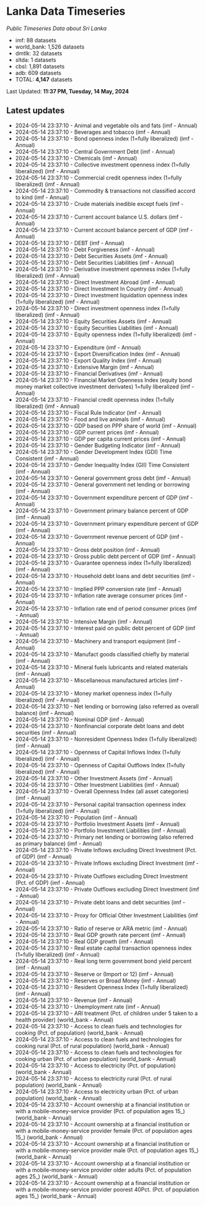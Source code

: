 # Lanka Data Timeseries
*Public Timeseries Data about Sri Lanka*

* imf: 88 datasets
* world_bank: 1,526 datasets
* dmtlk: 32 datasets
* sltda: 1 datasets
* cbsl: 1,891 datasets
* adb: 609 datasets
* TOTAL: **4,147** datasets

Last Updated: **11:37 PM, Tuesday, 14 May, 2024**

## Latest updates

* 2024-05-14 23:37:10 - Animal and vegetable oils and fats (imf - Annual)
* 2024-05-14 23:37:10 - Beverages and tobacco (imf - Annual)
* 2024-05-14 23:37:10 - Bond openness index (1=fully liberalized) (imf - Annual)
* 2024-05-14 23:37:10 - Central Government Debt (imf - Annual)
* 2024-05-14 23:37:10 - Chemicals (imf - Annual)
* 2024-05-14 23:37:10 - Collective investment openness index (1=fully liberalized) (imf - Annual)
* 2024-05-14 23:37:10 - Commercial credit openness index (1=fully liberalized) (imf - Annual)
* 2024-05-14 23:37:10 - Commodity & transactions not classified accord to kind (imf - Annual)
* 2024-05-14 23:37:10 - Crude materials inedible except fuels (imf - Annual)
* 2024-05-14 23:37:10 - Current account balance U.S. dollars (imf - Annual)
* 2024-05-14 23:37:10 - Current account balance percent of GDP (imf - Annual)
* 2024-05-14 23:37:10 - DEBT (imf - Annual)
* 2024-05-14 23:37:10 - Debt Forgiveness (imf - Annual)
* 2024-05-14 23:37:10 - Debt Securities Assets (imf - Annual)
* 2024-05-14 23:37:10 - Debt Securities Liabilities (imf - Annual)
* 2024-05-14 23:37:10 - Derivative investment openness index (1=fully liberalized) (imf - Annual)
* 2024-05-14 23:37:10 - Direct Investment Abroad (imf - Annual)
* 2024-05-14 23:37:10 - Direct Investment In Country (imf - Annual)
* 2024-05-14 23:37:10 - Direct investment liquidation openness index (1=fully liberalized) (imf - Annual)
* 2024-05-14 23:37:10 - Direct investment openness index (1=fully liberalized) (imf - Annual)
* 2024-05-14 23:37:10 - Equity Securities Assets (imf - Annual)
* 2024-05-14 23:37:10 - Equity Securities Liabilities (imf - Annual)
* 2024-05-14 23:37:10 - Equity openness index (1=fully liberalized) (imf - Annual)
* 2024-05-14 23:37:10 - Expenditure (imf - Annual)
* 2024-05-14 23:37:10 - Export Diversification Index (imf - Annual)
* 2024-05-14 23:37:10 - Export Quality Index (imf - Annual)
* 2024-05-14 23:37:10 - Extensive Margin (imf - Annual)
* 2024-05-14 23:37:10 - Financial Derivatives (imf - Annual)
* 2024-05-14 23:37:10 - Financial Market Openness Index (equity bond money market collective investment derivates) 1=fully liberalized (imf - Annual)
* 2024-05-14 23:37:10 - Financial credit openness index (1=fully liberalized) (imf - Annual)
* 2024-05-14 23:37:10 - Fiscal Rule Indicator (imf - Annual)
* 2024-05-14 23:37:10 - Food and live animals (imf - Annual)
* 2024-05-14 23:37:10 - GDP based on PPP share of world (imf - Annual)
* 2024-05-14 23:37:10 - GDP current prices (imf - Annual)
* 2024-05-14 23:37:10 - GDP per capita current prices (imf - Annual)
* 2024-05-14 23:37:10 - Gender Budgeting Indicator (imf - Annual)
* 2024-05-14 23:37:10 - Gender Development Index (GDI) Time Consistent (imf - Annual)
* 2024-05-14 23:37:10 - Gender Inequality Index (GII) Time Consistent (imf - Annual)
* 2024-05-14 23:37:10 - General government gross debt (imf - Annual)
* 2024-05-14 23:37:10 - General government net lending or borrowing (imf - Annual)
* 2024-05-14 23:37:10 - Government expenditure percent of GDP (imf - Annual)
* 2024-05-14 23:37:10 - Government primary balance percent of GDP (imf - Annual)
* 2024-05-14 23:37:10 - Government primary expenditure percent of GDP (imf - Annual)
* 2024-05-14 23:37:10 - Government revenue percent of GDP (imf - Annual)
* 2024-05-14 23:37:10 - Gross debt position (imf - Annual)
* 2024-05-14 23:37:10 - Gross public debt percent of GDP (imf - Annual)
* 2024-05-14 23:37:10 - Guarantee openness index (1=fully liberalized) (imf - Annual)
* 2024-05-14 23:37:10 - Household debt loans and debt securities (imf - Annual)
* 2024-05-14 23:37:10 - Implied PPP conversion rate (imf - Annual)
* 2024-05-14 23:37:10 - Inflation rate average consumer prices (imf - Annual)
* 2024-05-14 23:37:10 - Inflation rate end of period consumer prices (imf - Annual)
* 2024-05-14 23:37:10 - Intensive Margin (imf - Annual)
* 2024-05-14 23:37:10 - Interest paid on public debt percent of GDP (imf - Annual)
* 2024-05-14 23:37:10 - Machinery and transport equipment (imf - Annual)
* 2024-05-14 23:37:10 - Manufact goods classified chiefly by material (imf - Annual)
* 2024-05-14 23:37:10 - Mineral fuels lubricants and related materials (imf - Annual)
* 2024-05-14 23:37:10 - Miscellaneous manufactured articles (imf - Annual)
* 2024-05-14 23:37:10 - Money market openness index (1=fully liberalized) (imf - Annual)
* 2024-05-14 23:37:10 - Net lending or borrowing (also referred as overall balance) (imf - Annual)
* 2024-05-14 23:37:10 - Nominal GDP (imf - Annual)
* 2024-05-14 23:37:10 - Nonfinancial corporate debt loans and debt securities (imf - Annual)
* 2024-05-14 23:37:10 - Nonresident Openness Index (1=fully liberalized) (imf - Annual)
* 2024-05-14 23:37:10 - Openness of Capital Inflows Index (1=fully liberalized) (imf - Annual)
* 2024-05-14 23:37:10 - Openness of Capital Outflows Index (1=fully liberalized) (imf - Annual)
* 2024-05-14 23:37:10 - Other Investment Assets (imf - Annual)
* 2024-05-14 23:37:10 - Other Investment Liabilities (imf - Annual)
* 2024-05-14 23:37:10 - Overall Openness Index (all asset categories) (imf - Annual)
* 2024-05-14 23:37:10 - Personal capital transaction openness index (1=fully liberalized) (imf - Annual)
* 2024-05-14 23:37:10 - Population (imf - Annual)
* 2024-05-14 23:37:10 - Portfolio Investment Assets (imf - Annual)
* 2024-05-14 23:37:10 - Portfolio Investment Liabilities (imf - Annual)
* 2024-05-14 23:37:10 - Primary net lending or borrowing (also referred as primary balance) (imf - Annual)
* 2024-05-14 23:37:10 - Private Inflows excluding Direct Investment (Pct. of GDP) (imf - Annual)
* 2024-05-14 23:37:10 - Private Inflows excluding Direct Investment (imf - Annual)
* 2024-05-14 23:37:10 - Private Outflows excluding Direct Investment (Pct. of GDP) (imf - Annual)
* 2024-05-14 23:37:10 - Private Outflows excluding Direct Investment (imf - Annual)
* 2024-05-14 23:37:10 - Private debt loans and debt securities (imf - Annual)
* 2024-05-14 23:37:10 - Proxy for Official Other Investment Liabilities (imf - Annual)
* 2024-05-14 23:37:10 - Ratio of reserve or ARA metric (imf - Annual)
* 2024-05-14 23:37:10 - Real GDP growth rate percent (imf - Annual)
* 2024-05-14 23:37:10 - Real GDP growth (imf - Annual)
* 2024-05-14 23:37:10 - Real estate capital transaction openness index (1=fully liberalized) (imf - Annual)
* 2024-05-14 23:37:10 - Real long term government bond yield percent (imf - Annual)
* 2024-05-14 23:37:10 - Reserve or (Import or 12) (imf - Annual)
* 2024-05-14 23:37:10 - Reserves or Broad Money (imf - Annual)
* 2024-05-14 23:37:10 - Resident Openness Index (1=fully liberalized) (imf - Annual)
* 2024-05-14 23:37:10 - Revenue (imf - Annual)
* 2024-05-14 23:37:10 - Unemployment rate (imf - Annual)
* 2024-05-14 23:37:10 - ARI treatment (Pct. of children under 5 taken to a health provider) (world_bank - Annual)
* 2024-05-14 23:37:10 - Access to clean fuels and technologies for cooking (Pct. of population) (world_bank - Annual)
* 2024-05-14 23:37:10 - Access to clean fuels and technologies for cooking rural (Pct. of rural population) (world_bank - Annual)
* 2024-05-14 23:37:10 - Access to clean fuels and technologies for cooking urban (Pct. of urban population) (world_bank - Annual)
* 2024-05-14 23:37:10 - Access to electricity (Pct. of population) (world_bank - Annual)
* 2024-05-14 23:37:10 - Access to electricity rural (Pct. of rural population) (world_bank - Annual)
* 2024-05-14 23:37:10 - Access to electricity urban (Pct. of urban population) (world_bank - Annual)
* 2024-05-14 23:37:10 - Account ownership at a financial institution or with a mobile-money-service provider (Pct. of population ages 15_) (world_bank - Annual)
* 2024-05-14 23:37:10 - Account ownership at a financial institution or with a mobile-money-service provider female (Pct. of population ages 15_) (world_bank - Annual)
* 2024-05-14 23:37:10 - Account ownership at a financial institution or with a mobile-money-service provider male (Pct. of population ages 15_) (world_bank - Annual)
* 2024-05-14 23:37:10 - Account ownership at a financial institution or with a mobile-money-service provider older adults (Pct. of population ages 25_) (world_bank - Annual)
* 2024-05-14 23:37:10 - Account ownership at a financial institution or with a mobile-money-service provider poorest 40Pct. (Pct. of population ages 15_) (world_bank - Annual)